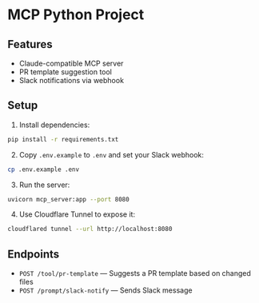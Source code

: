 # MCP Python Project

## Features
- Claude-compatible MCP server
- PR template suggestion tool
- Slack notifications via webhook

## Setup

1. Install dependencies:
```bash
pip install -r requirements.txt
```

2. Copy `.env.example` to `.env` and set your Slack webhook:
```bash
cp .env.example .env
```

3. Run the server:
```bash
uvicorn mcp_server:app --port 8080
```

4. Use Cloudflare Tunnel to expose it:
```bash
cloudflared tunnel --url http://localhost:8080
```

## Endpoints
- `POST /tool/pr-template` — Suggests a PR template based on changed files
- `POST /prompt/slack-notify` — Sends Slack message

